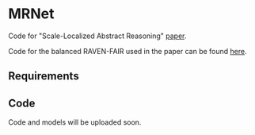 # MRNet
Code for "Scale-Localized Abstract Reasoning" [paper](https://github.com/yanivbenny/MRNet).

Code for the balanced RAVEN-FAIR used in the paper can be found [here](https://github.com/yanivbenny/MRNet).

## Requirements

## Code
Code and models will be uploaded soon.
